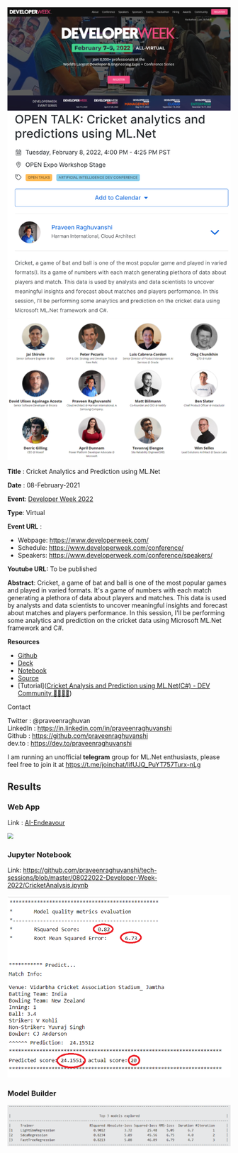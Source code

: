 <img src="assets\developer-weel-2022-banner.png" alt="Developer Week" style="zoom:80%;" />



<img src="assets\developer-weel-2022-session.png" alt="Cricket session" style="zoom:80%;" />

<img src="assets\developer-week-2022-event-speakers.png" alt="Event Speakers" style="zoom:80%;" />



**Title** : Cricket Analytics and Prediction using ML.Net

**Date** : 08-February-2021

**Event**: [Developer Week 2022](https://www.developerweek.com/)

**Type**: Virtual

**Event URL** :

- Webpage: https://www.developerweek.com/
- Schedule: https://www.developerweek.com/conference/
- Speakers: https://www.developerweek.com/conference/speakers/

**Youtube URL:** To be published

**Abstract**: Cricket, a game of bat and ball is one of the most popular games and played in varied formats. It's a game of numbers with each match generating a plethora of data about players and matches. This data is used by analysts and data scientists to uncover meaningful insights and forecast about matches and players performance. In this session, I'll be performing some analytics and prediction on the cricket data using Microsoft ML.Net framework and C#.

**Resources**

- [Github](https://github.com/praveenraghuvanshi/tech-sessions/tree/master/08022022-Developer-Week-2022)
- [Deck](cricket-analytics.pdf)
- [Notebook](CricketAnalysis.ipynb)
- [Source](src/SportAnalytics)
- [Tutorial]([Cricket Analysis and Prediction using ML.Net(C#) - DEV Community 👩‍💻👨‍💻](https://dev.to/praveenraghuvanshi/cricket-analysis-and-prediction-using-mlnetc-56od))

Contact

Twitter : @praveenraghuvan\
LinkedIn : https://in.linkedin.com/in/praveenraghuvanshi \
Github : https://github.com/praveenraghuvanshi \
dev.to : https://dev.to/praveenraghuvanshi

I am running an unofficial **telegram** group for ML.Net enthusiasts, please feel free to join it at https://t.me/joinchat/IifUJQ_PuYT757Turx-nLg



## Results

### Web App

 Link : [AI-Endeavour ](https://aiendeavour.azurewebsites.net/home)



<img src="assets\cricket-prediction.gif" style="zoom:80%;" />



### Jupyter Notebook

Link: https://github.com/praveenraghuvanshi/tech-sessions/blob/master/08022022-Developer-Week-2022/CricketAnalysis.ipynb

<img src="assets\metrics-prediction.png" alt="metrics-prediction" style="zoom:80%;" />



### Model Builder

<img src="assets\ml-builder-metrics.png" style="zoom:80%;" />

